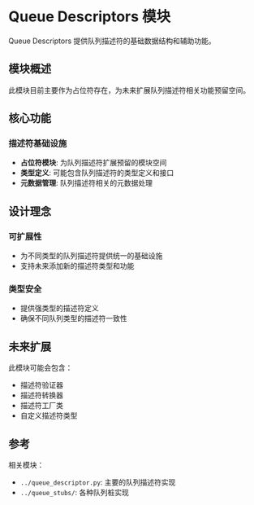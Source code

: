 # Queue Descriptors 模块

Queue Descriptors 提供队列描述符的基础数据结构和辅助功能。

## 模块概述

此模块目前主要作为占位符存在，为未来扩展队列描述符相关功能预留空间。

## 核心功能

### 描述符基础设施
- **占位符模块**: 为队列描述符扩展预留的模块空间
- **类型定义**: 可能包含队列描述符的类型定义和接口
- **元数据管理**: 队列描述符相关的元数据处理

## 设计理念

### 可扩展性
- 为不同类型的队列描述符提供统一的基础设施
- 支持未来添加新的描述符类型和功能

### 类型安全
- 提供强类型的描述符定义
- 确保不同队列类型的描述符一致性

## 未来扩展

此模块可能会包含：
- 描述符验证器
- 描述符转换器
- 描述符工厂类
- 自定义描述符类型

## 参考

相关模块：
- `../queue_descriptor.py`: 主要的队列描述符实现
- `../queue_stubs/`: 各种队列桩实现
